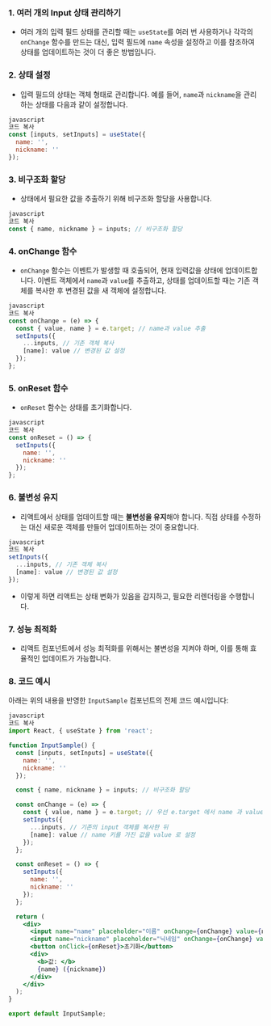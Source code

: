 ### 1. 여러 개의 Input 상태 관리하기

- 여러 개의 입력 필드 상태를 관리할 때는 `useState`를 여러 번 사용하거나 각각의 `onChange` 함수를 만드는 대신, 입력 필드에 `name` 속성을 설정하고 이를 참조하여 상태를 업데이트하는 것이 더 좋은 방법입니다.

### 2. 상태 설정

- 입력 필드의 상태는 객체 형태로 관리합니다. 예를 들어, `name`과 `nickname`을 관리하는 상태를 다음과 같이 설정합니다.

```jsx
javascript
코드 복사
const [inputs, setInputs] = useState({
  name: '',
  nickname: ''
});

```

### 3. 비구조화 할당

- 상태에서 필요한 값을 추출하기 위해 비구조화 할당을 사용합니다.

```jsx
javascript
코드 복사
const { name, nickname } = inputs; // 비구조화 할당

```

### 4. onChange 함수

- `onChange` 함수는 이벤트가 발생할 때 호출되어, 현재 입력값을 상태에 업데이트합니다. 이벤트 객체에서 `name`과 `value`를 추출하고, 상태를 업데이트할 때는 기존 객체를 복사한 후 변경된 값을 새 객체에 설정합니다.

```jsx
javascript
코드 복사
const onChange = (e) => {
  const { value, name } = e.target; // name과 value 추출
  setInputs({
    ...inputs, // 기존 객체 복사
    [name]: value // 변경된 값 설정
  });
};

```

### 5. onReset 함수

- `onReset` 함수는 상태를 초기화합니다.

```jsx
javascript
코드 복사
const onReset = () => {
  setInputs({
    name: '',
    nickname: ''
  });
};

```

### 6. 불변성 유지

- 리액트에서 상태를 업데이트할 때는 **불변성을 유지**해야 합니다. 직접 상태를 수정하는 대신 새로운 객체를 만들어 업데이트하는 것이 중요합니다.

```jsx
javascript
코드 복사
setInputs({
  ...inputs, // 기존 객체 복사
  [name]: value // 변경된 값 설정
});

```

- 이렇게 하면 리액트는 상태 변화가 있음을 감지하고, 필요한 리렌더링을 수행합니다.

### 7. 성능 최적화

- 리액트 컴포넌트에서 성능 최적화를 위해서는 불변성을 지켜야 하며, 이를 통해 효율적인 업데이트가 가능합니다.

### 8. 코드 예시

아래는 위의 내용을 반영한 `InputSample` 컴포넌트의 전체 코드 예시입니다:

```jsx
javascript
코드 복사
import React, { useState } from 'react';

function InputSample() {
  const [inputs, setInputs] = useState({
    name: '',
    nickname: ''
  });

  const { name, nickname } = inputs; // 비구조화 할당

  const onChange = (e) => {
    const { value, name } = e.target; // 우선 e.target 에서 name 과 value 를 추출
    setInputs({
      ...inputs, // 기존의 input 객체를 복사한 뒤
      [name]: value // name 키를 가진 값을 value 로 설정
    });
  };

  const onReset = () => {
    setInputs({
      name: '',
      nickname: ''
    });
  };

  return (
    <div>
      <input name="name" placeholder="이름" onChange={onChange} value={name} />
      <input name="nickname" placeholder="닉네임" onChange={onChange} value={nickname} />
      <button onClick={onReset}>초기화</button>
      <div>
        <b>값: </b>
        {name} ({nickname})
      </div>
    </div>
  );
}

export default InputSample;

```
